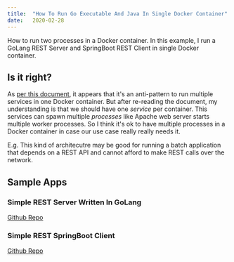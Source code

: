 ```yaml
---
title:  "How To Run Go Executable And Java In Single Docker Container"
date:   2020-02-28
---
```


How to run two processes in a Docker container. In this example, I run a GoLang REST Server and SpringBoot REST Client in single Docker container.

## Is it right?
As [per this document][1], it appears that it's an anti-pattern to run multiple services in one Docker container. But after re-reading the document, my understanding is that we should have one _service_ per container. This services can spawn multiple _processes_ like Apache web server starts multiple worker processes. So I think it's ok to have multiple processes in a Docker container in case our use case really really needs it.

E.g. This kind of architecutre may be good for running a batch application that depends on a REST API and cannot afford to make REST calls over the network. 

## Sample Apps

### Simple REST Server Written In GoLang
[Github Repo][2]


### Simple REST SpringBoot Client
[Github Repo][3]

[1]: https://docs.docker.com/config/containers/multi-service_container/
[2]: https://github.com/kunupat/GoRestServer/tree/master
[3]: https://github.com/kunupat/SpringRestClient
